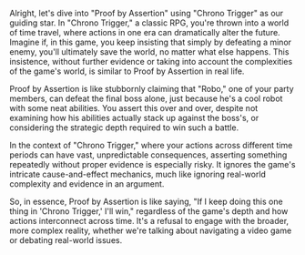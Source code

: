 Alright, let's dive into "Proof by Assertion" using "Chrono Trigger" as our guiding star. In "Chrono Trigger," a classic RPG, you're thrown into a world of time travel, where actions in one era can dramatically alter the future. Imagine if, in this game, you keep insisting that simply by defeating a minor enemy, you'll ultimately save the world, no matter what else happens. This insistence, without further evidence or taking into account the complexities of the game's world, is similar to Proof by Assertion in real life.

Proof by Assertion is like stubbornly claiming that "Robo," one of your party members, can defeat the final boss alone, just because he's a cool robot with some neat abilities. You assert this over and over, despite not examining how his abilities actually stack up against the boss's, or considering the strategic depth required to win such a battle.

In the context of "Chrono Trigger," where your actions across different time periods can have vast, unpredictable consequences, asserting something repeatedly without proper evidence is especially risky. It ignores the game's intricate cause-and-effect mechanics, much like ignoring real-world complexity and evidence in an argument.

So, in essence, Proof by Assertion is like saying, "If I keep doing this one thing in 'Chrono Trigger,' I'll win," regardless of the game's depth and how actions interconnect across time. It's a refusal to engage with the broader, more complex reality, whether we're talking about navigating a video game or debating real-world issues.
